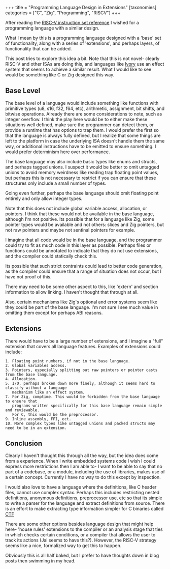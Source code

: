 +++
title = "Programming Language Design in Extensions"
[taxonomies]
categories = ["C", "Zig", "Programming", "RISCV"]
+++

After reading the [RISC-V instruction set reference](https://riscv.org/wp-content/uploads/2019/06/riscv-spec.pdf)
I wished for a programming language with a similar design.

What I mean by this is a programming language designed with a 'base' set of
functionality, along with a series of 'extensions', and perhaps layers, of functionality
that can be added.

This post tries to explore this idea a bit. Note that this is not novel- clearly RISC-V and
other ISAs are doing this, and languages like [Ivory](https://github.com/GaloisInc/ivory)
use an effect system that seems to achieve a similar result. What I would like to see would be something
like C or Zig designed this way.


## Base Level

The base level of a language would include something like functions with primitive types (u8, s16, f32, f64, etc),
arithmetic, assignment, bit shifts, and bitwise operations. Already there are some considerations to note, such
as integer overflow. I think the play here would be to either make these situations well defined, make sure
the programmer can detect them, or provide a runtime that has options to trap them. I would prefer the first
so that the language is always fully defined, but I realize that some things are left to the platform in case
the underlying ISA doesn't handle them the same way, or additional instructions have to be emitted to ensure
something. I would prefer determinism here over performance.


The base language may also include basic types like enums and structs, and perhaps tagged unions. I suspect
it would be better to omit untagged unions to avoid memory weirdness like reading trap floating point values,
but perhaps this is not necessary to restrict if you can ensure that these structures only include a small number of
types.

Going even further, perhaps the base language should omit floating point entirely and only allow integer types.


Note that this does not include global variable access, allocation, or pointers. I think that these would not be 
available in the base language, although I'm not positive. Its possible that for a language like Zig,
some pointer types would be available and not others: slices and Zig pointers, but not raw pointers
and maybe not sentinal pointers for example.

I imagine that all code would be in the base language, and the programmer could try to fit
as much code in this layer as possible. Perhaps files or functions could be annotated to indicate
that they do not use extensions, and the compiler could statically check this.


Its possible that such strict contraints could lead to better code generation, as the compiler
could ensure that a range of situation does not occur, but I have not proof of this.


There may need to be some other aspect to this, like 'extern' and section information to allow
linking. I haven't thought that through at all.

Also, certain mechanisms like Zig's optional and error systems seem like they could be part of the
base language. I'm not sure I see much value in omitting them except for perhaps ABI reasons.


## Extensions

There would have to be a large number of extensions, and I imagine a "full" extension that covers
all language features. Examples of extensions could include:

	1. Floating point numbers, if not in the base language.
	2. Global variables access.
	3. Pointers, especially splitting out raw pointers or pointer casts from the base language.
	4. Allocation.
	5. I/O, perhaps broken down more finely, although it seems hard to classify without a language
	   mechanism like an effect system.
	7. For Zig, comptime. This would be forbidden from the base language to ensure that 
	   programs written specifically for this base language remain simple and reviewable.
       For C, this would be the preprocessor.
	9. Inline assembly, FFI, ect.
	10. More complex types like untagged unions and packed structs may need to be in an extension.


## Conclusion

Clearly I haven't thought this through all the way, but the idea does come from a experience. When
I write embedded systems code I wish I could express more restrictions then I am able to- I want
to be able to say that no part of a codebase, or a module, including the use of libraries, makes use
of a certain concept. Currently I have no way to do this except by inspection.


I would also love to have a language where the definitions, like C header files, cannot use complex
syntax. Perhaps this includes restricting nested definitions, anonymous definitions, preprocessor
use, etc so that its simple to write a parser for the language and extract definitions from source.
There is an effort to make extracting type information simpler for C binaries called
[CTF](https://lwn.net/Articles/795384/)


There are some other options besides language design that might help here- 'house rules' extensions
to the compiler or an analysis stage that ties in which checks certain conditions, or a compiler
that allows the user to track its actions (Jai seems to have this?). However, the RISC-V strategy
seems like a nice, formalized way to get this to happen.

Obviously this is all half baked, but I prefer to have thoughts down in blog posts then swimming in
my head.
